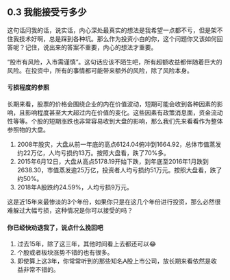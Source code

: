 ## 0.3 我能接受亏多少

这句话问我的话，说实话，内心深处最真实的想法是我希望一点都不亏，但是架不住我技术好啊，总是踩到各种坑。那么作为投资小白的你，这个问题你又该如何回答呢？记住，说出来的答案不重要，内心的想法才重要。

“股市有风险，入市需谨慎”。这句话应该不陌生吧，所有超额收益都伴随着巨大的风险。在投资中，所有的事情都可能带来额外的风险，除了风险本身。

#### 亏损程度的参照
长期来看，股票的价格会围绕企业的内在价值波动，短期可能会收到各种因素的影响，且影响程度甚至大大超过内在价值的变化。这些因素有政策消息面，资金流动性等等。个股的短期涨跌也非常容易收到大盘的影响，那么我们先来看看作为整体参照物的大盘。

1. 2008年股灾，大盘从前一年底的高点6124.04俯冲到1664.92，总体市值蒸发约22万亿，人均亏损约13万。按照大盘看，跌了70%多。
2. 2015年6月12日，大盘从高点5178.19开始下跌，到年底至2016年1月跌到2638.30，市值蒸发逾25万亿，投资者人均亏损约51万元。按照大盘看，跌了约50%。
3. 2018年A股跌约24.59%，人均亏损9万元。

这是近15年来最惨淡的3个年份，如果你只是在这几个年份进行投资，那么必然很难躲过大幅亏损，这种情况是你可以接受的吗？

#### 你已经快劝退我了，说点什么挽回吧
1. 过去15年，除了这三年，其他时间看上去都还可以😂
2. 个股或者板块涨势不错的也有很多。
3. 即使算上这3年，你常常听到的那些知名A股上市公司，放长期来看依然是收益非常不错的。
